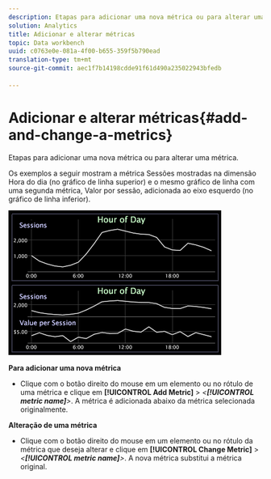 ```yaml
---
description: Etapas para adicionar uma nova métrica ou para alterar uma métrica.
solution: Analytics
title: Adicionar e alterar métricas
topic: Data workbench
uuid: c0763e0e-081a-4f00-b655-359f5b790ead
translation-type: tm+mt
source-git-commit: aec1f7b14198cdde91f61d490a235022943bfedb

---
```



# Adicionar e alterar métricas{#add-and-change-a-metrics}

Etapas para adicionar uma nova métrica ou para alterar uma métrica.

Os exemplos a seguir mostram a métrica Sessões mostradas na dimensão Hora do dia (no gráfico de linha superior) e o mesmo gráfico de linha com uma segunda métrica, Valor por sessão, adicionada ao eixo esquerdo (no gráfico de linha inferior).

![](assets/vis_Line_AddMetric.png)

**Para adicionar uma nova métrica**

* Clique com o botão direito do mouse em um elemento ou no rótulo de uma métrica e clique em **[!UICONTROL Add Metric]** > *&lt;**[!UICONTROL metric name]**>*. A métrica é adicionada abaixo da métrica selecionada originalmente.

**Alteração de uma métrica**

* Clique com o botão direito do mouse em um elemento ou no rótulo da métrica que deseja alterar e clique em **[!UICONTROL Change Metric]** > *&lt;**[!UICONTROL metric name]**>*. A nova métrica substitui a métrica original.

